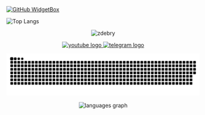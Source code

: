 [![GitHub WidgetBox](https://github-widgetbox.vercel.app/api/profile?username=zDEBRY&data=followers,repositories,stars,commits&theme=viridescent)](https://github.com/Jurredr/github-widgetbox)

![Top Langs](https://github-readme-stats.vercel.app/api/top-langs/?username=zDEBRY&layout=compact)


<p align="center">
  <img
    src="https://komarev.com/ghpvc/?username=zdebry"
    alt="zdebry"
  />
</p>


<div align="center">
  <a href="https://www.youtube.com/@zDEBRY" target="_blank">
    <img src="https://img.shields.io/static/v1?message=Youtube&logo=youtube&label=&color=FF0000&logoColor=white&labelColor=&style=for-the-badge" height="25" alt="youtube logo"  />
  </a>
  <a href="https://t.me/wenyyxus" target="_blank">
    <img src="https://img.shields.io/static/v1?message=Telegram&logo=telegram&label=&color=2CA5E0&logoColor=white&labelColor=&style=for-the-badge" height="25" alt="telegram logo"  />
  </a>
</div>


<p align="center">
 <img width="600" src="assets/github-snake.svg" alt="snake"/>
</p>

<div align="center">
  <img src="https://github-readme-stats.vercel.app/api/top-langs?username=filimonovalexey&locale=en&hide_title=false&layout=compact&card_width=320&langs_count=5&theme=dracula&hide_border=false&order=2" height="150" alt="languages graph"  />
</div>
